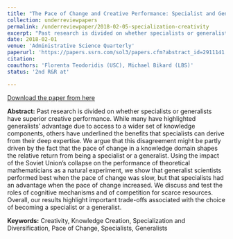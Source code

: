 ```yaml
---
title: "The Pace of Change and Creative Performance: Specialist and Generalist Mathematicians at the Fall of the Soviet Union"
collection: underreviewpapers
permalink: /underreviewpaper/2018-02-05-specialization-creativity
excerpt: "Past research is divided on whether specialists or generalists have superior creative performance. While many have highlighted generalists’ advantage due to access to a wider set of knowledge components, others have underlined the benefits that specialists can derive from their deep expertise. We argue that this disagreement might be partly driven by the fact that the pace of change in a knowledge domain shapes the relative return from being a specialist or a generalist. Using the impact of the Soviet Union’s collapse on the performance of theoretical mathematicians as a natural experiment, we show that generalist scientists performed best when the pace of change was slow, but that specialists had an advantage when the pace of change increased. We discuss...."
date: 2018-02-01
venue: 'Administrative Science Quarterly'
paperurl: 'https://papers.ssrn.com/sol3/papers.cfm?abstract_id=2911141'
citation:
coauthors: 'Florenta Teodoridis (USC), Michael Bikard (LBS)'
status: '2nd R&R at'

---
```

[Download the paper from here](https://papers.ssrn.com/sol3/papers.cfm?abstract_id=2911141)

<b>Abstract:</b> Past research is divided on whether specialists or generalists have superior creative performance. While many have highlighted generalists’ advantage due to access to a wider set of knowledge components, others have underlined the benefits that specialists can derive from their deep expertise. We argue that this disagreement might be partly driven by the fact that the pace of change in a knowledge domain shapes the relative return from being a specialist or a generalist. Using the impact of the Soviet Union’s collapse on the performance of theoretical mathematicians as a natural experiment, we show that generalist scientists performed best when the pace of change was slow, but that specialists had an advantage when the pace of change increased. We discuss and test the roles of cognitive mechanisms and of competition for scarce resources. Overall, our results highlight important trade-offs associated with the choice of becoming a specialist or a generalist.

<b>Keywords:</b> Creativity, Knowledge Creation, Specialization and Diversification, Pace of Change, Specialists, Generalists
